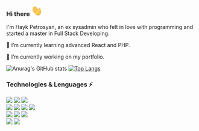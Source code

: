 ### Hi there <img src="https://raw.githubusercontent.com/haykbit/haykbit/master/wave.gif" width="30px">


I'm Hayk Petrosyan, an ex sysadmin who felt in love with programming and started a master in Full Stack Developing.

🌱  I’m currently learning advanced React and PHP.

🔭  I’m currently working on my portfolio.

![Anurag's GitHub stats](https://github-readme-stats.vercel.app/api?username=haykbit&show_icons=true)
[![Top Langs](https://github-readme-stats.vercel.app/api/top-langs/?username=haykbit&langs_count=8)](https://github.com/haykbit/github-readme-stats)

### Technologies & Lenguages ⚡
![](https://img.shields.io/badge/OS-Linux-informational?style=for-the-badge&logo=linux&logoColor=white&color=005eff)
![](https://img.shields.io/badge/OS-macOS-informational?style=for-the-badge&logo=macos&logoColor=white&color=005eff)
![](https://img.shields.io/badge/OS-Windows-informational?style=for-the-badge&logo=windows&logoColor=white&color=005eff)
<br/>
![](https://img.shields.io/badge/Web-html-informational?style=for-the-badge&logo=web&logoColor=white&color=005eff)
![](https://img.shields.io/badge/Styling-css-informational?style=for-the-badge&logo=style&logoColor=white&color=005eff)
![](https://img.shields.io/badge/Code-JavaScript-informational?style=for-the-badge&logo=javascript&logoColor=white&color=005eff)
![](https://img.shields.io/badge/Code-React-informational?style=for-the-badge&logo=react&logoColor=white&color=005eff)
<br/>
![](https://img.shields.io/badge/Code-Php-informational?style=for-the-badge&logo=php&logoColor=white&color=005eff)
![](https://img.shields.io/badge/Code-Vue-informational?style=for-the-badge&logo=vue.js&logoColor=white&color=005eff)
![](https://img.shields.io/badge/Code-Laravel-informational?style=for-the-badge&logo=laravel&logoColor=white&color=005eff)
<br/>
![](https://img.shields.io/badge/DDBB-mysql-informational?style=for-the-badge&logo=mysql&logoColor=white&color=005eff)
![](https://img.shields.io/badge/Code-Python-informational?style=for-the-badge&logo=python&logoColor=white&color=005eff)

<!--
**haykbit/haykbit** is a ✨ _special_ ✨ repository because its `README.md` (this file) appears on your GitHub profile.

Here are some ideas to get you started:

- 🔭 I’m currently working on ...
- 🌱 I’m currently learning ...
- 👯 I’m looking to collaborate on ...
- 🤔 I’m looking for help with ...
- 💬 Ask me about ...
- 📫 How to reach me: ...
- 😄 Pronouns: ...
- ⚡ Fun fact: ...
-->

